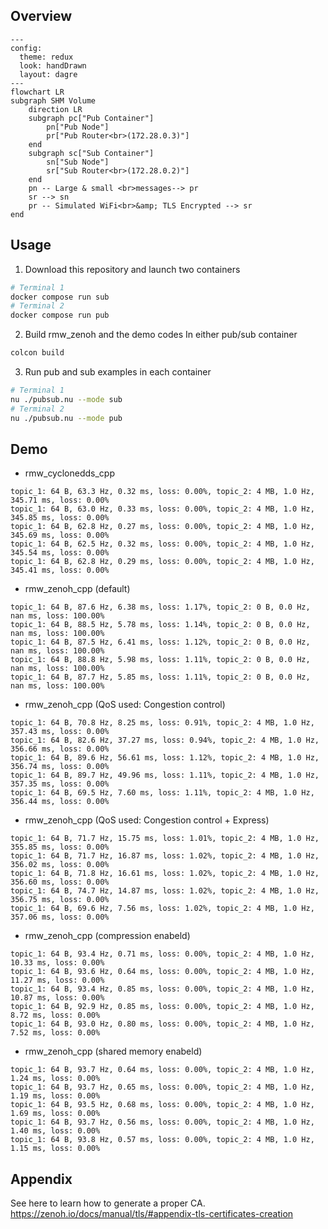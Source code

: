 ## Overview

```mermaid
---
config:
  theme: redux
  look: handDrawn
  layout: dagre
---
flowchart LR
subgraph SHM Volume
    direction LR
    subgraph pc["Pub Container"]
        pn["Pub Node"]
        pr["Pub Router<br>(172.28.0.3)"]
    end
    subgraph sc["Sub Container"]
        sn["Sub Node"]
        sr["Sub Router<br>(172.28.0.2)"]
    end
    pn -- Large & small <br>messages--> pr
    sr --> sn
    pr -- Simulated WiFi<br>&amp; TLS Encrypted --> sr
end
```

## Usage

1. Download this repository and launch two containers

```bash
# Terminal 1
docker compose run sub
# Terminal 2
docker compose run pub
```

2. Build rmw_zenoh and the demo codes
In either pub/sub container
```bash
colcon build
```

3. Run pub and sub examples in each container
```bash
# Terminal 1
nu ./pubsub.nu --mode sub
# Terminal 2
nu ./pubsub.nu --mode pub
```


## Demo

- rmw_cyclonedds_cpp
```console
topic_1: 64 B, 63.3 Hz, 0.32 ms, loss: 0.00%, topic_2: 4 MB, 1.0 Hz, 345.71 ms, loss: 0.00%
topic_1: 64 B, 63.0 Hz, 0.33 ms, loss: 0.00%, topic_2: 4 MB, 1.0 Hz, 345.85 ms, loss: 0.00%
topic_1: 64 B, 62.8 Hz, 0.27 ms, loss: 0.00%, topic_2: 4 MB, 1.0 Hz, 345.69 ms, loss: 0.00%
topic_1: 64 B, 62.5 Hz, 0.32 ms, loss: 0.00%, topic_2: 4 MB, 1.0 Hz, 345.54 ms, loss: 0.00%
topic_1: 64 B, 62.8 Hz, 0.29 ms, loss: 0.00%, topic_2: 4 MB, 1.0 Hz, 345.41 ms, loss: 0.00%
```

- rmw_zenoh_cpp (default)
```console
topic_1: 64 B, 87.6 Hz, 6.38 ms, loss: 1.17%, topic_2: 0 B, 0.0 Hz, nan ms, loss: 100.00%
topic_1: 64 B, 88.5 Hz, 5.78 ms, loss: 1.14%, topic_2: 0 B, 0.0 Hz, nan ms, loss: 100.00%
topic_1: 64 B, 87.5 Hz, 6.41 ms, loss: 1.12%, topic_2: 0 B, 0.0 Hz, nan ms, loss: 100.00%
topic_1: 64 B, 88.8 Hz, 5.98 ms, loss: 1.11%, topic_2: 0 B, 0.0 Hz, nan ms, loss: 100.00%
topic_1: 64 B, 87.7 Hz, 5.85 ms, loss: 1.11%, topic_2: 0 B, 0.0 Hz, nan ms, loss: 100.00%
```

- rmw_zenoh_cpp (QoS used: Congestion control)
```console
topic_1: 64 B, 70.8 Hz, 8.25 ms, loss: 0.91%, topic_2: 4 MB, 1.0 Hz, 357.43 ms, loss: 0.00%
topic_1: 64 B, 82.6 Hz, 37.27 ms, loss: 0.94%, topic_2: 4 MB, 1.0 Hz, 356.66 ms, loss: 0.00%
topic_1: 64 B, 89.6 Hz, 56.61 ms, loss: 1.12%, topic_2: 4 MB, 1.0 Hz, 356.74 ms, loss: 0.00%
topic_1: 64 B, 89.7 Hz, 49.96 ms, loss: 1.11%, topic_2: 4 MB, 1.0 Hz, 357.35 ms, loss: 0.00%
topic_1: 64 B, 69.5 Hz, 7.60 ms, loss: 1.11%, topic_2: 4 MB, 1.0 Hz, 356.44 ms, loss: 0.00%
```

- rmw_zenoh_cpp (QoS used: Congestion control + Express)
```console
topic_1: 64 B, 71.7 Hz, 15.75 ms, loss: 1.01%, topic_2: 4 MB, 1.0 Hz, 355.85 ms, loss: 0.00%
topic_1: 64 B, 71.7 Hz, 16.87 ms, loss: 1.02%, topic_2: 4 MB, 1.0 Hz, 356.02 ms, loss: 0.00%
topic_1: 64 B, 71.8 Hz, 16.61 ms, loss: 1.02%, topic_2: 4 MB, 1.0 Hz, 356.60 ms, loss: 0.00%
topic_1: 64 B, 74.7 Hz, 14.87 ms, loss: 1.02%, topic_2: 4 MB, 1.0 Hz, 356.75 ms, loss: 0.00%
topic_1: 64 B, 69.6 Hz, 7.56 ms, loss: 1.02%, topic_2: 4 MB, 1.0 Hz, 357.06 ms, loss: 0.00%
```

- rmw_zenoh_cpp (compression enabeld)
```console
topic_1: 64 B, 93.4 Hz, 0.71 ms, loss: 0.00%, topic_2: 4 MB, 1.0 Hz, 10.33 ms, loss: 0.00%
topic_1: 64 B, 93.6 Hz, 0.64 ms, loss: 0.00%, topic_2: 4 MB, 1.0 Hz, 11.27 ms, loss: 0.00%
topic_1: 64 B, 93.4 Hz, 0.85 ms, loss: 0.00%, topic_2: 4 MB, 1.0 Hz, 10.87 ms, loss: 0.00%
topic_1: 64 B, 92.9 Hz, 0.85 ms, loss: 0.00%, topic_2: 4 MB, 1.0 Hz, 8.72 ms, loss: 0.00%
topic_1: 64 B, 93.0 Hz, 0.80 ms, loss: 0.00%, topic_2: 4 MB, 1.0 Hz, 7.52 ms, loss: 0.00%
```

- rmw_zenoh_cpp (shared memory enabeld)
```console
topic_1: 64 B, 93.7 Hz, 0.64 ms, loss: 0.00%, topic_2: 4 MB, 1.0 Hz, 1.24 ms, loss: 0.00%
topic_1: 64 B, 93.7 Hz, 0.65 ms, loss: 0.00%, topic_2: 4 MB, 1.0 Hz, 1.19 ms, loss: 0.00%
topic_1: 64 B, 93.5 Hz, 0.68 ms, loss: 0.00%, topic_2: 4 MB, 1.0 Hz, 1.69 ms, loss: 0.00%
topic_1: 64 B, 93.7 Hz, 0.56 ms, loss: 0.00%, topic_2: 4 MB, 1.0 Hz, 1.40 ms, loss: 0.00%
topic_1: 64 B, 93.8 Hz, 0.57 ms, loss: 0.00%, topic_2: 4 MB, 1.0 Hz, 1.15 ms, loss: 0.00%
```

## Appendix

See here to learn how to generate a proper CA.
https://zenoh.io/docs/manual/tls/#appendix-tls-certificates-creation
